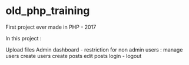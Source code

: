 # old_php_training
First project ever made in PHP - 2017

In this project :

Upload files
Admin dashboard - restriction for non admin users : manage users
create users
create posts
edit posts
login - logout

